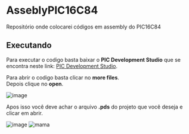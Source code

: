# AsseblyPIC16C84
Repositório onde colocarei códigos em assembly do PIC16C84
## Executando
Para executar o codigo basta baixar o **PIC Development Studio** que se encontra neste link: [PIC Development Studio](http://picdev.sourceforge.net/webpage/web.php?page=main).

Para abrir o codigo basta clicar no **more files**.\
Depois clique no **open**.

![image](https://user-images.githubusercontent.com/54759116/114600084-531fee00-9c6a-11eb-95ec-11ac4c39296a.png)

Apos isso você deve achar o arquivo **.pds** do projeto que você deseja e clicar em abrir.
 
![image](https://user-images.githubusercontent.com/54759116/114600297-8e222180-9c6a-11eb-8b90-bbc6df125f97.png)
![mama](https://user-images.githubusercontent.com/54759116/114600326-95492f80-9c6a-11eb-9105-e91c8c7d76b8.png)


